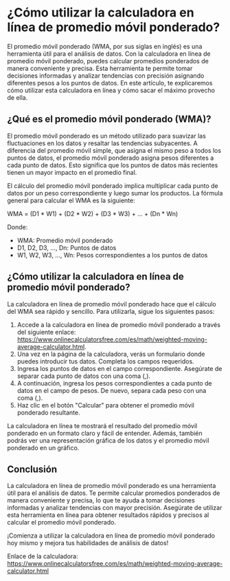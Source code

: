 ¿Cómo utilizar la calculadora en línea de promedio móvil ponderado?
===================================================================

El promedio móvil ponderado (WMA, por sus siglas en inglés) es una herramienta útil para el análisis de datos. Con la calculadora en línea de promedio móvil ponderado, puedes calcular promedios ponderados de manera conveniente y precisa. Esta herramienta te permite tomar decisiones informadas y analizar tendencias con precisión asignando diferentes pesos a los puntos de datos. En este artículo, te explicaremos cómo utilizar esta calculadora en línea y cómo sacar el máximo provecho de ella.

¿Qué es el promedio móvil ponderado (WMA)?
------------------------------------------

El promedio móvil ponderado es un método utilizado para suavizar las fluctuaciones en los datos y resaltar las tendencias subyacentes. A diferencia del promedio móvil simple, que asigna el mismo peso a todos los puntos de datos, el promedio móvil ponderado asigna pesos diferentes a cada punto de datos. Esto significa que los puntos de datos más recientes tienen un mayor impacto en el promedio final.

El cálculo del promedio móvil ponderado implica multiplicar cada punto de datos por un peso correspondiente y luego sumar los productos. La fórmula general para calcular el WMA es la siguiente:

WMA = (D1 \* W1) + (D2 \* W2) + (D3 \* W3) + ... + (Dn \* Wn)

Donde:

- WMA: Promedio móvil ponderado
- D1, D2, D3, ..., Dn: Puntos de datos
- W1, W2, W3, ..., Wn: Pesos correspondientes a los puntos de datos

¿Cómo utilizar la calculadora en línea de promedio móvil ponderado?
-------------------------------------------------------------------

La calculadora en línea de promedio móvil ponderado hace que el cálculo del WMA sea rápido y sencillo. Para utilizarla, sigue los siguientes pasos:

1. Accede a la calculadora en línea de promedio móvil ponderado a través del siguiente enlace: <https://www.onlinecalculatorsfree.com/es/math/weighted-moving-average-calculator.html>.
2. Una vez en la página de la calculadora, verás un formulario donde puedes introducir tus datos. Completa los campos requeridos.
3. Ingresa los puntos de datos en el campo correspondiente. Asegúrate de separar cada punto de datos con una coma (,).
4. A continuación, ingresa los pesos correspondientes a cada punto de datos en el campo de pesos. De nuevo, separa cada peso con una coma (,).
5. Haz clic en el botón "Calcular" para obtener el promedio móvil ponderado resultante.

La calculadora en línea te mostrará el resultado del promedio móvil ponderado en un formato claro y fácil de entender. Además, también podrás ver una representación gráfica de los datos y el promedio móvil ponderado en un gráfico.

Conclusión
----------

La calculadora en línea de promedio móvil ponderado es una herramienta útil para el análisis de datos. Te permite calcular promedios ponderados de manera conveniente y precisa, lo que te ayuda a tomar decisiones informadas y analizar tendencias con mayor precisión. Asegúrate de utilizar esta herramienta en línea para obtener resultados rápidos y precisos al calcular el promedio móvil ponderado.

¡Comienza a utilizar la calculadora en línea de promedio móvil ponderado hoy mismo y mejora tus habilidades de análisis de datos!

Enlace de la calculadora: <https://www.onlinecalculatorsfree.com/es/math/weighted-moving-average-calculator.html>
